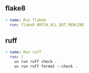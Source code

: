 ## flake8

```yml
- name: Run flake8
  run: flake8 MATCH_ALL_BUT_NEWLINE
```

## ruff

```yml
- name: Run ruff
  run: |
    uv run ruff check .
    uv run ruff format --check .
```
